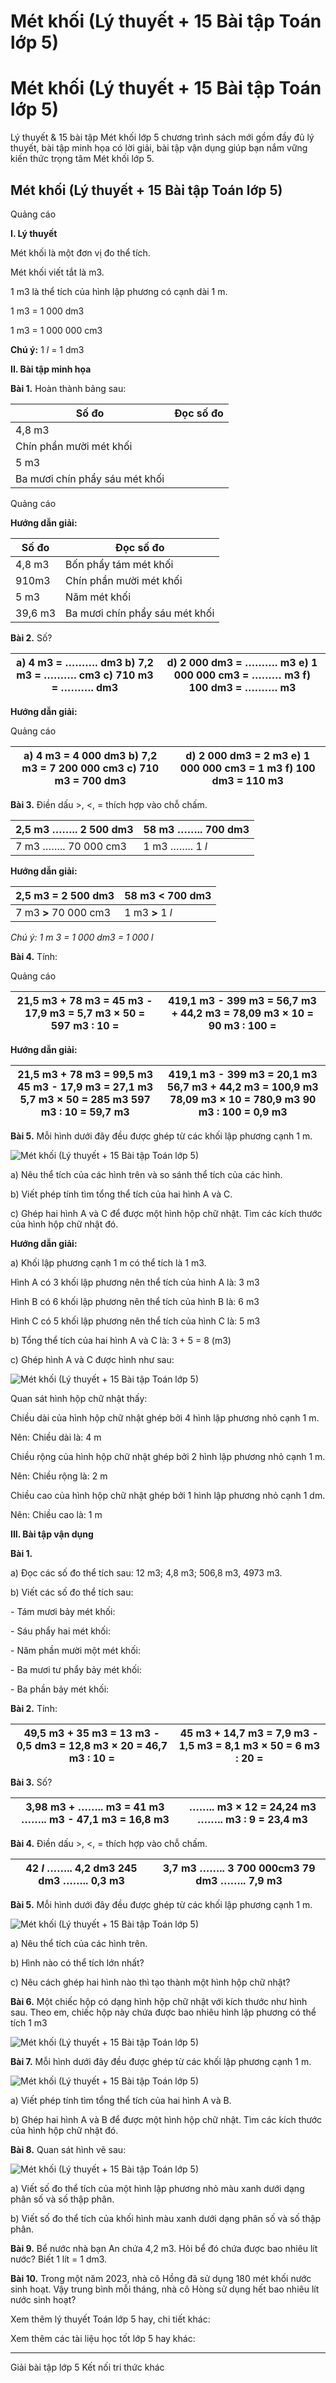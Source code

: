 # Mét khối (Lý thuyết + 15 Bài tập Toán lớp 5)

# Mét khối (Lý thuyết + 15 Bài tập Toán lớp 5)

Lý thuyết & 15 bài tập Mét khối lớp 5 chương trình sách mới gồm đầy đủ lý thuyết, bài tập minh họa có lời giải, bài tập vận dụng giúp bạn nắm vững kiến thức trọng tâm Mét khối lớp 5.

## Mét khối (Lý thuyết + 15 Bài tập Toán lớp 5)

Quảng cáo

**I. Lý thuyết**

Mét khối là một đơn vị đo thể tích.

Mét khối viết tắt là m3. 

1 m3 là thể tích của hình lập phương có cạnh dài 1 m.

1 m3 = 1 000 dm3

1 m3 = 1 000 000 cm3

**Chú ý:** 1 _l_ = 1 dm3

**II. Bài tập minh họa**

**Bài 1.** Hoàn thành bảng sau:

**Số đo** | **Đọc số đo**  
---|---  
4,8 m3 |   
| Chín phần mười mét khối  
5 m3 |   
| Ba mươi chín phẩy sáu mét khối  
  
Quảng cáo

**Hướng dẫn giải:**

**Số đo** | **Đọc số đo**  
---|---  
4,8 m3 | Bốn phẩy tám mét khối  
910m3 | Chín phần mười mét khối  
5 m3 | Năm mét khối  
39,6 m3 | Ba mươi chín phẩy sáu mét khối  
  
**Bài 2.** Số?

a) 4 m3 = ………. dm3 b) 7,2 m3 = ………. cm3 c) 710 m3 = ………. dm3 |  d) 2 000 dm3 = ………. m3 e) 1 000 000 cm3 = ……… m3 f) 100 dm3 = ………. m3  
---|---  
  
**Hướng dẫn giải:**

Quảng cáo

a) 4 m3 = 4 000 dm3 b) 7,2 m3 = 7 200 000 cm3 c) 710 m3 = 700 dm3 |  d) 2 000 dm3 = 2 m3 e) 1 000 000 cm3 = 1 m3 f) 100 dm3 = 110 m3  
---|---  
  
**Bài 3.** Điền dấu >, <, = thích hợp vào chỗ chấm.

2,5 m3 …….. 2 500 dm3 |  58 m3 …….. 700 dm3  
---|---  
7 m3 …….. 70 000 cm3 |  1 m3 …….. 1 _l_  
  
**Hướng dẫn giải:**

2,5 m3 **=** 2 500 dm3 |  58 m3 **<** 700 dm3  
---|---  
7 m3 **>** 70 000 cm3 |  1 m3 **>** 1 _l_  
  
_Chú ý: 1 m 3 = 1 000 dm3 = 1 000 l_

**Bài 4.** Tính:

Quảng cáo

21,5 m3 \+ 78 m3 =  45 m3 \- 17,9 m3 =  5,7 m3 × 50 =  597 m3 : 10 =  |  419,1 m3 \- 399 m3 =  56,7 m3 \+ 44,2 m3 =  78,09 m3 × 10 =  90 m3 : 100 =   
---|---  
  
**Hướng dẫn giải:**

21,5 m3 \+ 78 m3 = 99,5 m3 45 m3 \- 17,9 m3 = 27,1 m3 5,7 m3 × 50 = 285 m3 597 m3 : 10 = 59,7 m3 |  419,1 m3 \- 399 m3 = 20,1 m3 56,7 m3 \+ 44,2 m3 = 100,9 m3 78,09 m3 × 10 = 780,9 m3 90 m3 : 100 = 0,9 m3  
---|---  
  
**Bài 5.** Mỗi hình dưới đây đều được ghép từ các khối lập phương cạnh 1 m. 

![Mét khối \(Lý thuyết + 15 Bài tập Toán lớp 5\)](https://vietjack.com/toan-5-kn/images/ly-thuyet-met-khoi-220502.PNG)

a) Nêu thể tích của các hình trên và so sánh thể tích của các hình.

b) Viết phép tính tìm tổng thể tích của hai hình A và C.

c) Ghép hai hình A và C để được một hình hộp chữ nhật. Tìm các kích thước của hình hộp chữ nhật đó.

**Hướng dẫn giải:**

a) Khối lập phương cạnh 1 m có thể tích là 1 m3.

Hình A có 3 khối lập phương nên thể tích của hình A là: 3 m3

Hình B có 6 khối lập phương nên thể tích của hình B là: 6 m3

Hình C có 5 khối lập phương nên thể tích của hình C là: 5 m3

b) Tổng thể tích của hai hình A và C là: 3 + 5 = 8 (m3)

c) Ghép hình A và C được hình như sau: 

![Mét khối \(Lý thuyết + 15 Bài tập Toán lớp 5\)](https://vietjack.com/toan-5-kn/images/ly-thuyet-met-khoi-220503.PNG)

Quan sát hình hộp chữ nhật thấy:

Chiều dài của hình hộp chữ nhật ghép bởi 4 hình lập phương nhỏ cạnh 1 m.

Nên: Chiều dài là: 4 m

Chiều rộng của hình hộp chữ nhật ghép bởi 2 hình lập phương nhỏ cạnh 1 m.

Nên: Chiều rộng là: 2 m

Chiều cao của hình hộp chữ nhật ghép bởi 1 hình lập phương nhỏ cạnh 1 dm.

Nên: Chiều cao là: 1 m

**III. Bài tập vận dụng**

**Bài 1.**

a) Đọc các số đo thể tích sau: 12 m3; 4,8 m3; 506,8 m3, 4973 m3.

b) Viết các số đo thể tích sau:

\- Tám mươi bảy mét khối:

\- Sáu phẩy hai mét khối:

\- Năm phần mười một mét khối:

\- Ba mươi tư phẩy bảy mét khối:

\- Ba phần bảy mét khối:

**Bài 2.** Tính: 

49,5 m3 \+ 35 m3 =  13 m3 \- 0,5 dm3 =  12,8 m3 × 20 =  46,7 m3 : 10 =  |  45 m3 \+ 14,7 m3 =  7,9 m3 \- 1,5 m3 =  8,1 m3 × 50 =  6 m3 : 20 =   
---|---  
  
**Bài 3.** Số?

3,98 m3 \+ …….. m3 = 41 m3 …….. m3 \- 47,1 m3 = 16,8 m3 |  …….. m3 × 12 = 24,24 m3 …….. m3 : 9 = 23,4 m3  
---|---  
  
**Bài 4.** Điền dấu >, <, = thích hợp vào chỗ chấm.

42 _l_ …….. 4,2 dm3 245 dm3 …….. 0,3 m3 |  3,7 m3 …….. 3 700 000cm3 79 dm3 …….. 7,9 m3  
---|---  
  
**Bài 5.** Mỗi hình dưới đây đều được ghép từ các khối lập phương cạnh 1 m. 

![Mét khối \(Lý thuyết + 15 Bài tập Toán lớp 5\)](https://vietjack.com/toan-5-kn/images/ly-thuyet-met-khoi-220504.PNG)

a) Nêu thể tích của các hình trên.

b) Hình nào có thể tích lớn nhất?

c) Nêu cách ghép hai hình nào thì tạo thành một hình hộp chữ nhật?

**Bài 6.** Một chiếc hộp có dạng hình hộp chữ nhật với kích thước như hình sau. Theo em, chiếc hộp này chứa được bao nhiêu hình lập phương có thể tích 1 m3

![Mét khối \(Lý thuyết + 15 Bài tập Toán lớp 5\)](https://vietjack.com/toan-5-kn/images/ly-thuyet-met-khoi-220505.PNG)

**Bài 7.** Mỗi hình dưới đây đều được ghép từ các khối lập phương cạnh 1 m. 

![Mét khối \(Lý thuyết + 15 Bài tập Toán lớp 5\)](https://vietjack.com/toan-5-kn/images/ly-thuyet-met-khoi-220506.PNG)

a) Viết phép tính tìm tổng thể tích của hai hình A và B.

b) Ghép hai hình A và B để được một hình hộp chữ nhật. Tìm các kích thước của hình hộp chữ nhật đó.

**Bài 8.** Quan sát hình vẽ sau:

![Mét khối \(Lý thuyết + 15 Bài tập Toán lớp 5\)](https://vietjack.com/toan-5-kn/images/ly-thuyet-met-khoi-220507.PNG)

a) Viết số đo thể tích của một hình lập phương nhỏ màu xanh dưới dạng phân số và số thập phân.

b) Viết số đo thể tích của khối hình màu xanh dưới dạng phân số và số thập phân.

**Bài 9.** Bể nước nhà bạn An chứa 4,2 m3. Hỏi bể đó chứa được bao nhiêu lít nước? Biết 1 lít = 1 dm3.

**Bài 10.** Trong một năm 2023, nhà cô Hồng đã sử dụng 180 mét khối nước sinh hoạt. Vậy trung bình mỗi tháng, nhà cô Hòng sử dụng hết bao nhiêu lít nước sinh hoạt?

Xem thêm lý thuyết Toán lớp 5 hay, chi tiết khác:

Xem thêm các tài liệu học tốt lớp 5 hay khác:

* * *

Giải bài tập lớp 5 Kết nối tri thức khác

